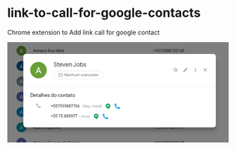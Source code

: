 # link-to-call-for-google-contacts
Chrome extension to Add link call for google contact

![alt text](https://github.com/geraldoantonio/link-to-call-for-google-contacts/blob/master/images/readme.png?raw=true)
